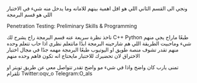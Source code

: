 
ونجي الى القسم الثاني اللي هو اقل اهمية بينهم للامانه وما يدخل منه شيء في الاختبار 
اللي هو قسم البرمجة 

Penetration Testing: Preliminary Skills & Programming

ناخذ نظرة سريعة عنه قسم البرمجة راح يشرح لك 
C++
Python 
طبعًا ماراح يجي منهم شيء وماحبيت الطريقة اللي هم شارحينه البرمجة ابدًا ماتتعلم نظري 
اذا حاب تتعلم وحده منهم تقدر تشوف منصة طويق او اليوتيوب طبعًا البرمجة مهمه جدًا في مجال اختبار الاختراق 
لان تحضيرك للاختبار مايحتاج انه تكون فاهم وحده منهم

تمنى يارب كان واضح 
واذا في شيء مو واضح تقدر تتواصل معي عن طريق تويتر او تلقرام 
Twitter:oqv_o
Telegram:O_als

